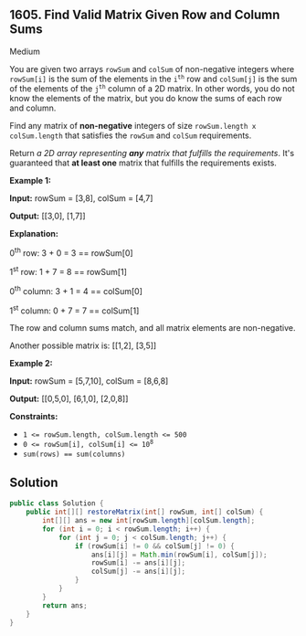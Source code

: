 ## 1605\. Find Valid Matrix Given Row and Column Sums

Medium

You are given two arrays `rowSum` and `colSum` of non-negative integers where `rowSum[i]` is the sum of the elements in the <code>i<sup>th</sup></code> row and `colSum[j]` is the sum of the elements of the <code>j<sup>th</sup></code> column of a 2D matrix. In other words, you do not know the elements of the matrix, but you do know the sums of each row and column.

Find any matrix of **non-negative** integers of size `rowSum.length x colSum.length` that satisfies the `rowSum` and `colSum` requirements.

Return _a 2D array representing **any** matrix that fulfills the requirements_. It's guaranteed that **at least one** matrix that fulfills the requirements exists.

**Example 1:**

**Input:** rowSum = [3,8], colSum = [4,7]

**Output:** [[3,0], [1,7]]

**Explanation:** 

0<sup>th</sup> row: 3 + 0 = 3 == rowSum[0] 

1<sup>st</sup> row: 1 + 7 = 8 == rowSum[1] 

0<sup>th</sup> column: 3 + 1 = 4 == colSum[0] 

1<sup>st</sup> column: 0 + 7 = 7 == colSum[1] 

The row and column sums match, and all matrix elements are non-negative. 

Another possible matrix is: [[1,2],
                             [3,5]]

**Example 2:**

**Input:** rowSum = [5,7,10], colSum = [8,6,8]

**Output:** [[0,5,0], [6,1,0], [2,0,8]]

**Constraints:**

*   `1 <= rowSum.length, colSum.length <= 500`
*   <code>0 <= rowSum[i], colSum[i] <= 10<sup>8</sup></code>
*   `sum(rows) == sum(columns)`

## Solution

```java
public class Solution {
    public int[][] restoreMatrix(int[] rowSum, int[] colSum) {
        int[][] ans = new int[rowSum.length][colSum.length];
        for (int i = 0; i < rowSum.length; i++) {
            for (int j = 0; j < colSum.length; j++) {
                if (rowSum[i] != 0 && colSum[j] != 0) {
                    ans[i][j] = Math.min(rowSum[i], colSum[j]);
                    rowSum[i] -= ans[i][j];
                    colSum[j] -= ans[i][j];
                }
            }
        }
        return ans;
    }
}
```